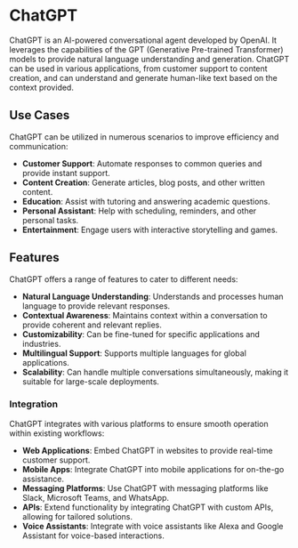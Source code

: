 # ChatGPT 

ChatGPT is an AI-powered conversational agent developed by OpenAI. It leverages the capabilities of the GPT (Generative Pre-trained Transformer) models to provide natural language understanding and generation. ChatGPT can be used in various applications, from customer support to content creation, and can understand and generate human-like text based on the context provided.

## Use Cases
ChatGPT can be utilized in numerous scenarios to improve efficiency and communication:
- **Customer Support**: Automate responses to common queries and provide instant support.
- **Content Creation**: Generate articles, blog posts, and other written content.
- **Education**: Assist with tutoring and answering academic questions.
- **Personal Assistant**: Help with scheduling, reminders, and other personal tasks.
- **Entertainment**: Engage users with interactive storytelling and games.

## Features
ChatGPT offers a range of features to cater to different needs:
- **Natural Language Understanding**: Understands and processes human language to provide relevant responses.
- **Contextual Awareness**: Maintains context within a conversation to provide coherent and relevant replies.
- **Customizability**: Can be fine-tuned for specific applications and industries.
- **Multilingual Support**: Supports multiple languages for global applications.
- **Scalability**: Can handle multiple conversations simultaneously, making it suitable for large-scale deployments.

### Integration
ChatGPT integrates with various platforms to ensure smooth operation within existing workflows:
- **Web Applications**: Embed ChatGPT in websites to provide real-time customer support.
- **Mobile Apps**: Integrate ChatGPT into mobile applications for on-the-go assistance.
- **Messaging Platforms**: Use ChatGPT with messaging platforms like Slack, Microsoft Teams, and WhatsApp.
- **APIs**: Extend functionality by integrating ChatGPT with custom APIs, allowing for tailored solutions.
- **Voice Assistants**: Integrate with voice assistants like Alexa and Google Assistant for voice-based interactions.